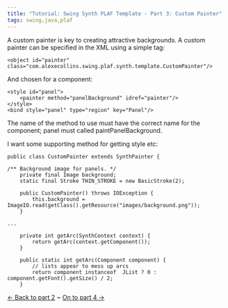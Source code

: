 ```yaml
---
title: "Tutorial: Swing Synth PLAF Template - Part 3: Custom Painter"
tags: swing,java,plaf
---
```

<p>A custom painter is key to creating attractive backgrounds. A custom painter can be specified in the XML using a simple tag:</p>

	<object id="painter" class="com.alexecollins.swing.plaf.synth.template.CustomPainter"/>

<p>And chosen for a component:</p>

	<style id="panel">
	    <painter method="panelBackground" idref="painter"/>
	</style>
	<bind style="panel" type="region" key="Panel"/>

<p>The name of the method to use must have the correct name for the component; panel must called paintPanelBackground.</p>

<p>I want some supporting method for getting style etc:</p>

	public class CustomPainter extends SynthPainter {
	
	/** Background image for panels. */
		private final Image background;
		static final Stroke THIN_STROKE = new BasicStroke(2);
		
		public CustomPainter() throws IOException {
		    this.background = ImageIO.read(getClass().getResource("images/background.png"));
		}
	
	...
	
		private int getArc(SynthContext context) {
		    return getArc(context.getComponent());
		}
		
		public static int getArc(Component component) {
		    // lists appear to mess up arcs
		    return component instanceof  JList ? 0 : component.getFont().getSize() / 2;
		}

<p><a href="/content/tutorial-swing-synth-plaf-template-part-2-style-defaults">&larr; Back to part 2</a> ~ <a href="/content/tutorial-swing-synth-plaf-template-part-4-tiling-images">On to part 4 &rarr;</a></p>
